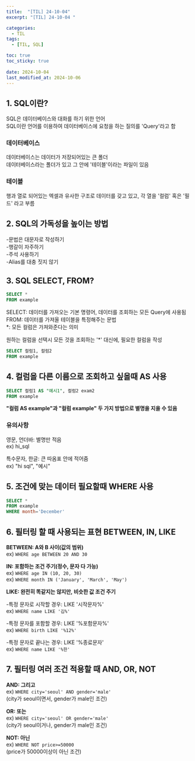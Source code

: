 ```yaml
---
title:  "[TIL] 24-10-04"
excerpt: "[TIL] 24-10-04 "

categories:
  - TIL
tags:
  - [TIL, SQL]

toc: true
toc_sticky: true
 
date: 2024-10-04
last_modified_at: 2024-10-06
---
```

## 1. SQL이란?

SQL은 데이터베이스와 대화를 하기 위한 언어  
SQL이란 언어를 이용하여 데이터베이스에 요청을 하는 질의를 'Query'라고 함

### 데이터베이스

데이터베이스는 데이터가 저장되어있는 큰 폴더  
데이터베이스라는 폴더가 있고 그 안에 '테이블'이라는 파일이 있음

### 테이블

행과 열로 되어있는 엑셀과 유사한 구조로 데이터를 갖고 있고, 각 열을 '컬럼' 혹은 '필드' 라고 부름


## 2. SQL의 가독성을 높이는 방법

-문법은 대문자로 작성하기  
-행갈이 자주하기  
-주석 사용하기  
-Alias를 대충 짓지 않기


## 3. SQL SELECT, FROM?

```sql
SELECT *
FROM example
```

SELECT: 데이터를 가져오는 기본 명령어, 데이터를 조회하는 모든 Query에 사용됨  
FROM: 데이터를 가져올 테이블을 특정해주는 문법  
*: 모든 컬럼은 가져와준다는 의미

원하는 컬럼을 선택시 모든 것을 조회하는 '*' 대신에, 필요한 컬럼을 작성

```sql
SELECT 컬럼1, 컬럼2
FROM example
```

## 4. 컬럼을 다른 이름으로 조회하고 싶을때 AS 사용

```sql
SELECT 컬럼1 AS "예시1", 컬럼2 exam2
FROM example
```

**"컬럼 AS example"과 "컬럼 example" 두 가지 방법으로 별명을 지을 수 있음**

### 유의사항

영문, 언더바: 별명만 적음  
ex) hi_sql

특수문자, 한글: 큰 따옴표 안에 적어줌  
ex) "hi sql", "예시"


## 5. 조건에 맞는 데이터 필요할때 WHERE 사용

```sql
SELECT *
FROM example
WHERE month='December'
```

## 6. 필터링 할 때 사용되는 표현 BETWEEN, IN, LIKE

**BETWEEN: A와 B 사이(값의 범위)**  
ex) ```WHERE age BETWEEN 20 AND 30```

**IN: 포함하는 조건 주기(정수, 문자 다 가능)**  
ex) ```WHERE age IN (10, 20, 30)```  
ex) ```WHERE month IN ('January', 'March', 'May')```

**LIKE: 완전히 똑같지는 않지만, 비슷한 값 조건 주기**

-특정 문자로 시작할 경우: LIKE '시작문자%'  
ex) ```WHERE name LIKE '김%'```

-특정 문자를 포함할 경우: LIKE '%포함문자%'  
ex) ```WHERE birth LIKE '%12%'```

-특정 문자로 끝나는 경우: LIKE '%종료문자'  
ex) ```WHERE name LIKE '%한'```


## 7. 필터링 여러 조건 적용할 때 AND, OR, NOT

**AND: 그리고**  
ex) ```WHERE city='seoul' AND gender='male'```  
(city가 seoul이면서, gender가 male인 조건)

**OR: 또는**  
ex) ```WHERE city='seoul' OR gender='male'```  
(city가 seoul이거나, gender가 male인 조건)

**NOT: 아닌**  
ex) ```WHERE NOT price>=50000```  
(price가 50000이상이 아닌 조건)

